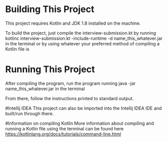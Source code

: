 # Building This Project

This project requires Kotlin and JDK 1.8 installed on the machine.

To build the project, just compile the interview-submission.kt by running
kotlinc interview-submission.kt -include-runtime -d name_this_whatever.jar in the terminal
or by using whatever your preferred method of compiling a Kotlin file is

# Running This Project

After compiling the program, run the program running java -jar name_this_whatever.jar
in the terminal

From there, follow the instructions printed to standard output.

#Intellij IDEA
This project can also be imported into the Intellij IDEA IDE and built/run through there.

#Information on compiling Kotlin
More information about compiling and running a Kotlin file using the terminal can
be found here https://kotlinlang.org/docs/tutorials/command-line.html